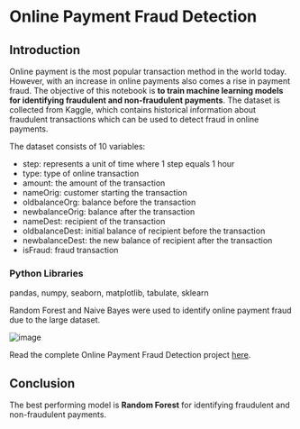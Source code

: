 # Online Payment Fraud Detection

## Introduction
Online payment is the most popular transaction method in the world today. However, with an increase in online payments also comes a rise in payment fraud. The objective of this notebook is **to train machine learning models for identifying fraudulent and non-fraudulent payments**. The dataset is collected from Kaggle, which contains historical information about fraudulent transactions which can be used to detect fraud in online payments. 

The dataset consists of 10 variables:
* step: represents a unit of time where 1 step equals 1 hour
* type: type of online transaction
* amount: the amount of the transaction
* nameOrig: customer starting the transaction
* oldbalanceOrg: balance before the transaction
* newbalanceOrig: balance after the transaction
* nameDest: recipient of the transaction
* oldbalanceDest: initial balance of recipient before the transaction
* newbalanceDest: the new balance of recipient after the transaction
* isFraud: fraud transaction


### Python Libraries
pandas, numpy, seaborn, matplotlib, tabulate, sklearn

Random Forest and Naive Bayes were used to identify online payment fraud due to the large dataset.

![image](https://user-images.githubusercontent.com/118715799/210950017-e4d317e0-6bf4-4ecd-8313-9b8121e04e9f.png)

Read the complete Online Payment Fraud Detection project [here](https://github.com/seuwenfei/Online-payment-fraud-detection/blob/main/online-payment-fraud-detection.ipynb).

## Conclusion
The best performing model is **Random Forest** for identifying fraudulent and non-fraudulent payments.
